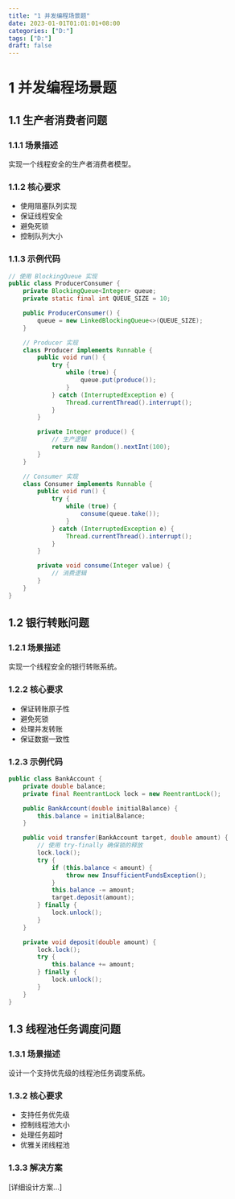 ```yaml
---
title: "1 并发编程场景题"
date: 2023-01-01T01:01:01+08:00
categories: ["D:"]
tags: ["D:"]
draft: false
---
```

# 1 并发编程场景题

## 1.1 生产者消费者问题

### 1.1.1 场景描述

实现一个线程安全的生产者消费者模型。

### 1.1.2 核心要求

- 使用阻塞队列实现
- 保证线程安全
- 避免死锁
- 控制队列大小

### 1.1.3 示例代码

```java
// 使用 BlockingQueue 实现
public class ProducerConsumer {
    private BlockingQueue<Integer> queue;
    private static final int QUEUE_SIZE = 10;

    public ProducerConsumer() {
        queue = new LinkedBlockingQueue<>(QUEUE_SIZE);
    }

    // Producer 实现
    class Producer implements Runnable {
        public void run() {
            try {
                while (true) {
                    queue.put(produce());
                }
            } catch (InterruptedException e) {
                Thread.currentThread().interrupt();
            }
        }

        private Integer produce() {
            // 生产逻辑
            return new Random().nextInt(100);
        }
    }

    // Consumer 实现
    class Consumer implements Runnable {
        public void run() {
            try {
                while (true) {
                    consume(queue.take());
                }
            } catch (InterruptedException e) {
                Thread.currentThread().interrupt();
            }
        }

        private void consume(Integer value) {
            // 消费逻辑
        }
    }
}
```

## 1.2 银行转账问题

### 1.2.1 场景描述

实现一个线程安全的银行转账系统。

### 1.2.2 核心要求

- 保证转账原子性
- 避免死锁
- 处理并发转账
- 保证数据一致性

### 1.2.3 示例代码

```java
public class BankAccount {
    private double balance;
    private final ReentrantLock lock = new ReentrantLock();

    public BankAccount(double initialBalance) {
        this.balance = initialBalance;
    }

    public void transfer(BankAccount target, double amount) {
        // 使用 try-finally 确保锁的释放
        lock.lock();
        try {
            if (this.balance < amount) {
                throw new InsufficientFundsException();
            }
            this.balance -= amount;
            target.deposit(amount);
        } finally {
            lock.unlock();
        }
    }

    private void deposit(double amount) {
        lock.lock();
        try {
            this.balance += amount;
        } finally {
            lock.unlock();
        }
    }
}
```

## 1.3 线程池任务调度问题

### 1.3.1 场景描述

设计一个支持优先级的线程池任务调度系统。

### 1.3.2 核心要求

- 支持任务优先级
- 控制线程池大小
- 处理任务超时
- 优雅关闭线程池

### 1.3.3 解决方案

[详细设计方案...]

